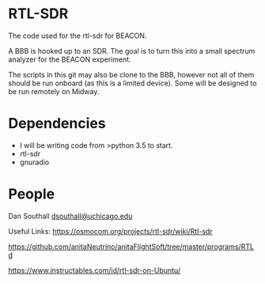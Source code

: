 # RTL-SDR
The code used for the rtl-sdr for BEACON.

A BBB is hooked up to an SDR.  The goal is to turn this into a small
spectrum analyzer for the BEACON experiment.

The scripts in this git may also be clone to the BBB, however not all of
them should be run onboard (as this is a limited device).  Some will be
designed to be run remotely on Midway.


# Dependencies
- I will be writing code from >python 3.5 to start.
- rtl-sdr 
- gnuradio


# People 

Dan Southall
dsouthall@uchicago.edu

Useful Links:
https://osmocom.org/projects/rtl-sdr/wiki/Rtl-sdr

https://github.com/anitaNeutrino/anitaFlightSoft/tree/master/programs/RTLd

https://www.instructables.com/id/rtl-sdr-on-Ubuntu/
